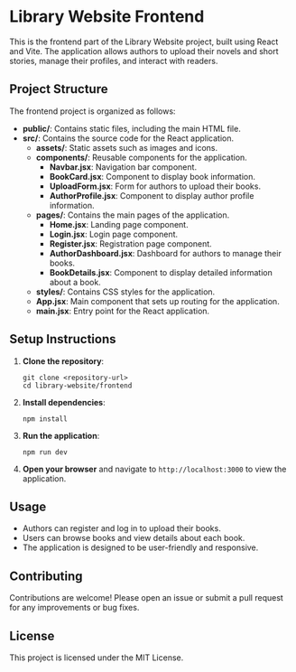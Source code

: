 # Library Website Frontend

This is the frontend part of the Library Website project, built using React and Vite. The application allows authors to upload their novels and short stories, manage their profiles, and interact with readers.

## Project Structure

The frontend project is organized as follows:

- **public/**: Contains static files, including the main HTML file.
- **src/**: Contains the source code for the React application.
  - **assets/**: Static assets such as images and icons.
  - **components/**: Reusable components for the application.
    - **Navbar.jsx**: Navigation bar component.
    - **BookCard.jsx**: Component to display book information.
    - **UploadForm.jsx**: Form for authors to upload their books.
    - **AuthorProfile.jsx**: Component to display author profile information.
  - **pages/**: Contains the main pages of the application.
    - **Home.jsx**: Landing page component.
    - **Login.jsx**: Login page component.
    - **Register.jsx**: Registration page component.
    - **AuthorDashboard.jsx**: Dashboard for authors to manage their books.
    - **BookDetails.jsx**: Component to display detailed information about a book.
  - **styles/**: Contains CSS styles for the application.
  - **App.jsx**: Main component that sets up routing for the application.
  - **main.jsx**: Entry point for the React application.

## Setup Instructions

1. **Clone the repository**:
   ```
   git clone <repository-url>
   cd library-website/frontend
   ```

2. **Install dependencies**:
   ```
   npm install
   ```

3. **Run the application**:
   ```
   npm run dev
   ```

4. **Open your browser** and navigate to `http://localhost:3000` to view the application.

## Usage

- Authors can register and log in to upload their books.
- Users can browse books and view details about each book.
- The application is designed to be user-friendly and responsive.

## Contributing

Contributions are welcome! Please open an issue or submit a pull request for any improvements or bug fixes.

## License

This project is licensed under the MIT License.
